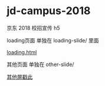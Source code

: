 # jd-campus-2018
京东 2018 校招宣传 h5

loading页面 单独在 loading-slide/ 里面

[loading.html](https://kaifatuan.github.io/jd-campus-2018/loading-slide/loading.html)

其他页面 单独在 other-slide/

[其他屏戳此](https://kaifatuan.github.io/jd-campus-2018/loading-slide/loading.html)

